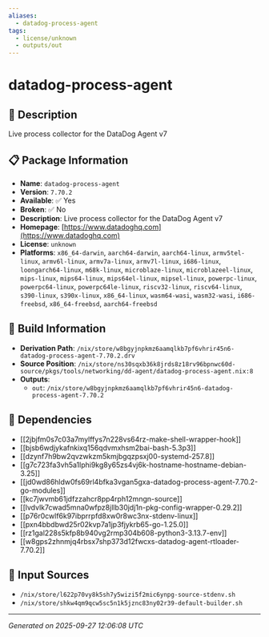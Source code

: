 ```yaml
---
aliases:
  - datadog-process-agent
tags:
  - license/unknown
  - outputs/out
---
```


# datadog-process-agent

## 📝 Description

Live process collector for the DataDog Agent v7

## 📋 Package Information

- **Name**: `datadog-process-agent`
- **Version**: `7.70.2`
- **Available**: ✅ Yes
- **Broken**: ✅ No
- **Description**: Live process collector for the DataDog Agent v7
- **Homepage**: [https://www.datadoghq.com](https://www.datadoghq.com)
- **License**: `unknown`
- **Platforms**: `x86_64-darwin`, `aarch64-darwin`, `aarch64-linux`, `armv5tel-linux`, `armv6l-linux`, `armv7a-linux`, `armv7l-linux`, `i686-linux`, `loongarch64-linux`, `m68k-linux`, `microblaze-linux`, `microblazeel-linux`, `mips-linux`, `mips64-linux`, `mips64el-linux`, `mipsel-linux`, `powerpc-linux`, `powerpc64-linux`, `powerpc64le-linux`, `riscv32-linux`, `riscv64-linux`, `s390-linux`, `s390x-linux`, `x86_64-linux`, `wasm64-wasi`, `wasm32-wasi`, `i686-freebsd`, `x86_64-freebsd`, `aarch64-freebsd`

## 🔧 Build Information

- **Derivation Path**: `/nix/store/w8bgyjnpkmz6aamqlkb7pf6vhrir45n6-datadog-process-agent-7.70.2.drv`
- **Source Position**: `/nix/store/ns30sqxb36k8jrds8z18rv96bpnwc60d-source/pkgs/tools/networking/dd-agent/datadog-process-agent.nix:8`
- **Outputs**:
  - `out`:  `/nix/store/w8bgyjnpkmz6aamqlkb7pf6vhrir45n6-datadog-process-agent-7.70.2`

## 🔗 Dependencies

- [[2jbjfm0s7c03a7mylffys7n228vs64rz-make-shell-wrapper-hook]]
- [[bjsb6wdjykafnkixq156qdvmxhsm2bai-bash-5.3p3]]
- [[dzynf7h9bw2qvzwkzm5kmjbgqzpsxj00-systemd-257.8]]
- [[g7c723fa3vh5a1lphi9kg8y65zs4vj6k-hostname-hostname-debian-3.25]]
- [[jd0wd86hldw0fs69rl4bfka3vgan5gxa-datadog-process-agent-7.70.2-go-modules]]
- [[kc7jwvmb61jdfzzahcr8pp4rph12mngn-source]]
- [[lvdvlk7cwad5mna0wfpz8jllb30jdj1n-pkg-config-wrapper-0.29.2]]
- [[p76r0cwlf6k97ibprrpfd8xw0r8wc3nx-stdenv-linux]]
- [[pxn4bbdbwd25r02kvp7a1jp3fjykrb65-go-1.25.0]]
- [[rz1gal228s5kfp8b940vg2rmp304b608-python3-3.13.7-env]]
- [[w8gps2zhnmjq4rbsx7shp373d12fwcxs-datadog-agent-rtloader-7.70.2]]

## 📁 Input Sources

- `/nix/store/l622p70vy8k5sh7y5wizi5f2mic6ynpg-source-stdenv.sh`
- `/nix/store/shkw4qm9qcw5sc5n1k5jznc83ny02r39-default-builder.sh`

---
*Generated on 2025-09-27 12:06:08 UTC*

